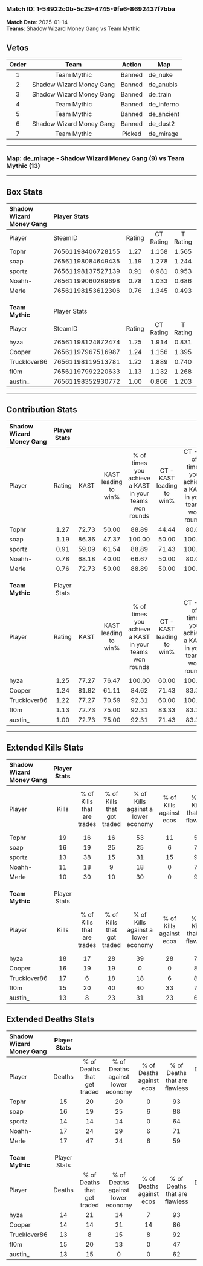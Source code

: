 ### Match ID: 1-54922c0b-5c29-4745-9fe6-8692437f7bba  
**Match Date**: 2025-01-14  
**Teams**: Shadow Wizard Money Gang vs Team Mythic  

## Vetos  

| Order | Team | Action | Map |
| :---: | :--: | :----: | --- |
| 1 | Team Mythic | Banned | de_nuke |
| 2 | Shadow Wizard Money Gang | Banned | de_anubis |
| 3 | Shadow Wizard Money Gang | Banned | de_train |
| 4 | Team Mythic | Banned | de_inferno |
| 5 | Team Mythic | Banned | de_ancient |
| 6 | Shadow Wizard Money Gang | Banned | de_dust2 |
| 7 | Team Mythic | Picked | de_mirage |

---  

### **Map**: de_mirage - Shadow Wizard Money Gang (9) vs Team Mythic (13)  
---  

## Box Stats  

| **Shadow Wizard Money Gang** | Player Stats      |        |           |          |       |      |       |         |        |      |     |
| :- | :- | :-: | :-: | :-: | :-: | :-: | :-: | :-: | :-: | :-: | :-: |
| Player                       | SteamID           | Rating | CT Rating | T Rating | KAST  | ADR  | Kills | Assists | Deaths | K/D  | HS% |
| Tophr                        | 76561198406728155 |  1.27  |   1.158   |  1.565   | 72.73 | 86.9 |  19   |    3    |   15   | 1.27 | 42  |
| soap                         | 76561198084649435 |  1.19  |   1.278   |  1.244   | 86.36 | 76.1 |  16   |    3    |   16   | 1.00 | 56  |
| sportz                       | 76561198137527139 |  0.91  |   0.981   |  0.953   | 59.09 | 74.2 |  13   |    2    |   14   | 0.93 | 53  |
| Noahh-                       | 76561199060289698 |  0.78  |   1.033   |  0.686   | 68.18 | 57.9 |  11   |    3    |   17   | 0.65 | 63  |
| Merle                        | 76561198153612306 |  0.76  |   1.345   |  0.493   | 72.73 | 51.0 |  10   |    6    |   17   | 0.59 | 40  |
|                              |                   |        |           |          |       |      |       |         |        |      |     |
|                              |                   |        |           |          |       |      |       |         |        |      |     |
|                              |                   |        |           |          |       |      |       |         |        |      |     |
| **Team Mythic**              | Player Stats      |        |           |          |       |      |       |         |        |      |     |
| Player                       | SteamID           | Rating | CT Rating | T Rating | KAST  | ADR  | Kills | Assists | Deaths | K/D  | HS% |
| hyza                         | 76561198124872474 |  1.25  |   1.914   |  0.831   | 77.27 | 76.2 |  18   |    3    |   14   | 1.29 | 72  |
| Cooper                       | 76561197967516987 |  1.24  |   1.156   |  1.395   | 81.82 | 86.0 |  16   |    3    |   14   | 1.14 | 25  |
| Trucklover86                 | 76561198119513781 |  1.22  |   1.889   |  0.740   | 77.27 | 70.6 |  17   |    4    |   13   | 1.31 | 70  |
| fl0m                         | 76561197992220633 |  1.13  |   1.132   |  1.268   | 72.73 | 85.7 |  15   |    9    |   15   | 1.00 | 46  |
| austin_                      | 76561198352930772 |  1.00  |   0.866   |  1.203   | 72.73 | 63.4 |  13   |    2    |   13   | 1.00 | 46  |
---  

## Contribution Stats  

| **Shadow Wizard Money Gang** | Player Stats |       |                      |                                                        |                           |                                                             |                          |                                                            |
| :- | :-: | :-: | :-: | :-: | :-: | :-: | :-: | :-: |
| Player                       |    Rating    | KAST  | KAST leading to win% | % of times you achieve a KAST in your teams won rounds | CT - KAST leading to win% | CT - % of times you achieve a KAST in your teams won rounds | T - KAST leading to win% | T - % of times you achieve a KAST in your teams won rounds |
| Tophr                        |     1.27     | 72.73 |        50.00         |                         88.89                          |           44.44           |                            80.00                            |          57.14           |                           100.00                           |
| soap                         |     1.19     | 86.36 |        47.37         |                         100.00                         |           50.00           |                           100.00                            |          44.44           |                           100.00                           |
| sportz                       |     0.91     | 59.09 |        61.54         |                         88.89                          |           71.43           |                           100.00                            |          50.00           |                           75.00                            |
| Noahh-                       |     0.78     | 68.18 |        40.00         |                         66.67                          |           50.00           |                            80.00                            |          28.57           |                           50.00                            |
| Merle                        |     0.76     | 72.73 |        50.00         |                         88.89                          |           50.00           |                           100.00                            |          50.00           |                           75.00                            |
|                              |              |       |                      |                                                        |                           |                                                             |                          |                                                            |
|                              |              |       |                      |                                                        |                           |                                                             |                          |                                                            |
|                              |              |       |                      |                                                        |                           |                                                             |                          |                                                            |
| **Team Mythic**              | Player Stats |       |                      |                                                        |                           |                                                             |                          |                                                            |
| Player                       |    Rating    | KAST  | KAST leading to win% | % of times you achieve a KAST in your teams won rounds | CT - KAST leading to win% | CT - % of times you achieve a KAST in your teams won rounds | T - KAST leading to win% | T - % of times you achieve a KAST in your teams won rounds |
| hyza                         |     1.25     | 77.27 |        76.47         |                         100.00                         |           60.00           |                           100.00                            |          100.00          |                           100.00                           |
| Cooper                       |     1.24     | 81.82 |        61.11         |                         84.62                          |           71.43           |                            83.33                            |          54.55           |                           85.71                            |
| Trucklover86                 |     1.22     | 77.27 |        70.59         |                         92.31                          |           60.00           |                           100.00                            |          85.71           |                           85.71                            |
| fl0m                         |     1.13     | 72.73 |        75.00         |                         92.31                          |           83.33           |                            83.33                            |          70.00           |                           100.00                           |
| austin_                      |     1.00     | 72.73 |        75.00         |                         92.31                          |           71.43           |                            83.33                            |          77.78           |                           100.00                           |
---  

## Extended Kills Stats  

| **Shadow Wizard Money Gang** | Player Stats |                            |                            |                                    |                         |                              |                                 |                                       |                    |           |
| :- | :-: | :-: | :-: | :-: | :-: | :-: | :-: | :-: | :-: | :-: |
| Player                       |    Kills     | % of Kills that are trades | % of Kills that got traded | % of Kills against a lower economy | % of Kills against ecos | % of Kills that are flawless | % of Kills that are close duels | % of Kills that are assisted by flash | Pistol Round Kills | AWP Kills |
| Tophr                        |      19      |             16             |             16             |                 53                 |           11            |              53              |                5                |                   0                   |         4          |     0     |
| soap                         |      16      |             19             |             25             |                 25                 |            6            |              75              |                6                |                   0                   |         2          |     0     |
| sportz                       |      13      |             38             |             15             |                 31                 |           15            |              92              |                0                |                   0                   |         2          |     3     |
| Noahh-                       |      11      |             18             |             9              |                 18                 |            0            |              73              |                9                |                   0                   |         1          |     0     |
| Merle                        |      10      |             30             |             10             |                 30                 |            0            |              90              |               10                |                   0                   |         1          |     0     |
|                              |              |                            |                            |                                    |                         |                              |                                 |                                       |                    |           |
|                              |              |                            |                            |                                    |                         |                              |                                 |                                       |                    |           |
|                              |              |                            |                            |                                    |                         |                              |                                 |                                       |                    |           |
| **Team Mythic**              | Player Stats |                            |                            |                                    |                         |                              |                                 |                                       |                    |           |
| Player                       |    Kills     | % of Kills that are trades | % of Kills that got traded | % of Kills against a lower economy | % of Kills against ecos | % of Kills that are flawless | % of Kills that are close duels | % of Kills that are assisted by flash | Pistol Round Kills | AWP Kills |
| hyza                         |      18      |             17             |             28             |                 39                 |           28            |              72              |                6                |                   6                   |         1          |     0     |
| Cooper                       |      16      |             19             |             19             |                 0                  |            0            |              81              |                0                |                   0                   |         2          |    11     |
| Trucklover86                 |      17      |             6              |             18             |                 18                 |            6            |              82              |               12                |                   6                   |         2          |     0     |
| fl0m                         |      15      |             20             |             40             |                 40                 |           33            |              73              |                7                |                   0                   |         0          |     0     |
| austin_                      |      13      |             8              |             23             |                 31                 |           23            |              69              |                0                |                   8                   |         0          |     0     |
## Extended Deaths Stats  

| **Shadow Wizard Money Gang** | Player Stats |                             |                                   |                          |                               |                            |                           |               |
| :- | :-: | :-: | :-: | :-: | :-: | :-: | :-: | :-: |
| Player                       |    Deaths    | % of Deaths that get traded | % of Deaths against lower economy | % of Deaths against ecos | % of Deaths that are flawless | % of Deaths that are close | % of Deaths while blinded | Deaths to AWP |
| Tophr                        |      15      |             20              |                20                 |            0             |              93               |             0              |             0             |       2       |
| soap                         |      16      |             19              |                25                 |            6             |              88               |             0              |             6             |       3       |
| sportz                       |      14      |             14              |                14                 |            0             |              64               |             7              |            14             |       2       |
| Noahh-                       |      17      |             24              |                29                 |            6             |              71               |             6              |             0             |       1       |
| Merle                        |      17      |             47              |                24                 |            6             |              59               |             12             |             0             |       3       |
|                              |              |                             |                                   |                          |                               |                            |                           |               |
|                              |              |                             |                                   |                          |                               |                            |                           |               |
|                              |              |                             |                                   |                          |                               |                            |                           |               |
| **Team Mythic**              | Player Stats |                             |                                   |                          |                               |                            |                           |               |
| Player                       |    Deaths    | % of Deaths that get traded | % of Deaths against lower economy | % of Deaths against ecos | % of Deaths that are flawless | % of Deaths that are close | % of Deaths while blinded | Deaths to AWP |
| hyza                         |      14      |             21              |                14                 |            7             |              93               |             0              |             0             |       0       |
| Cooper                       |      14      |             14              |                21                 |            14            |              86               |             7              |             0             |       0       |
| Trucklover86                 |      13      |              8              |                15                 |            8             |              92               |             8              |             0             |       0       |
| fl0m                         |      15      |             20              |                13                 |            0             |              47               |             7              |             0             |       1       |
| austin_                      |      13      |             15              |                 0                 |            0             |              62               |             8              |             0             |       2       |
